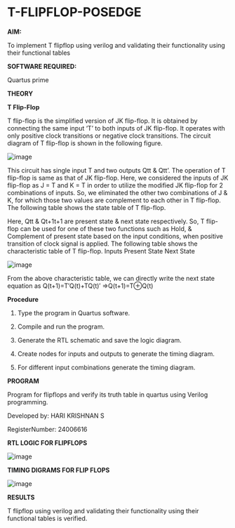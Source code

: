 # T-FLIPFLOP-POSEDGE

**AIM:**

To implement  T flipflop using verilog and validating their functionality using their functional tables

**SOFTWARE REQUIRED:**

Quartus prime

**THEORY**

**T Flip-Flop**

T flip-flop is the simplified version of JK flip-flop. It is obtained by connecting the same input ‘T’ to both inputs of JK flip-flop. It operates with only positive clock transitions or negative clock transitions. The circuit diagram of T flip-flop is shown in the following figure.

![image](https://github.com/naavaneetha/T-FLIPFLOP-POSEDGE/assets/154305477/458a68fe-2d08-4a9d-ac4f-7ae0480ce0bd)

 
This circuit has single input T and two outputs Qtt & Qtt’. The operation of T flip-flop is same as that of JK flip-flop. Here, we considered the inputs of JK flip-flop as J = T and K = T in order to utilize the modified JK flip-flop for 2 combinations of inputs. So, we eliminated the other two combinations of J & K, for which those two values are complement to each other in T flip-flop. The following table shows the state table of T flip-flop.

Here, Qtt & Qt+1t+1 are present state & next state respectively. So, T flip-flop can be used for one of these two functions such as Hold, & Complement of present state based on the input conditions, when positive transition of clock signal is applied. The following table shows the characteristic table of T flip-flop. Inputs Present State Next State

![image](https://github.com/naavaneetha/T-FLIPFLOP-POSEDGE/assets/154305477/cdd7fb32-539f-4b66-bb8d-f305a153c886)

 
From the above characteristic table, we can directly write the next state equation as Q(t+1)=T′Q(t)+TQ(t)′ ⇒Q(t+1)=T⊕Q(t)

**Procedure**

1) Type the program in Quartus software.

2) Compile and run the program.

3) Generate the RTL schematic and save the logic diagram.

4) Create nodes for inputs and outputs to generate the timing diagram.

5) For different input combinations generate the timing diagram.

**PROGRAM**

Program for flipflops and verify its truth table in quartus using Verilog programming. 

Developed by: HARI KRISHNAN S

RegisterNumber: 24006616

**RTL LOGIC FOR FLIPFLOPS**

![image](https://github.com/user-attachments/assets/aa04c44b-bd64-4d55-a907-cc54f85cad97)


**TIMING DIGRAMS FOR FLIP FLOPS**

![image](https://github.com/user-attachments/assets/d4a428cd-d245-47f5-99d9-fed52bb80195)


**RESULTS**

T flipflop using verilog and validating their functionality using their functional tables is verified.
